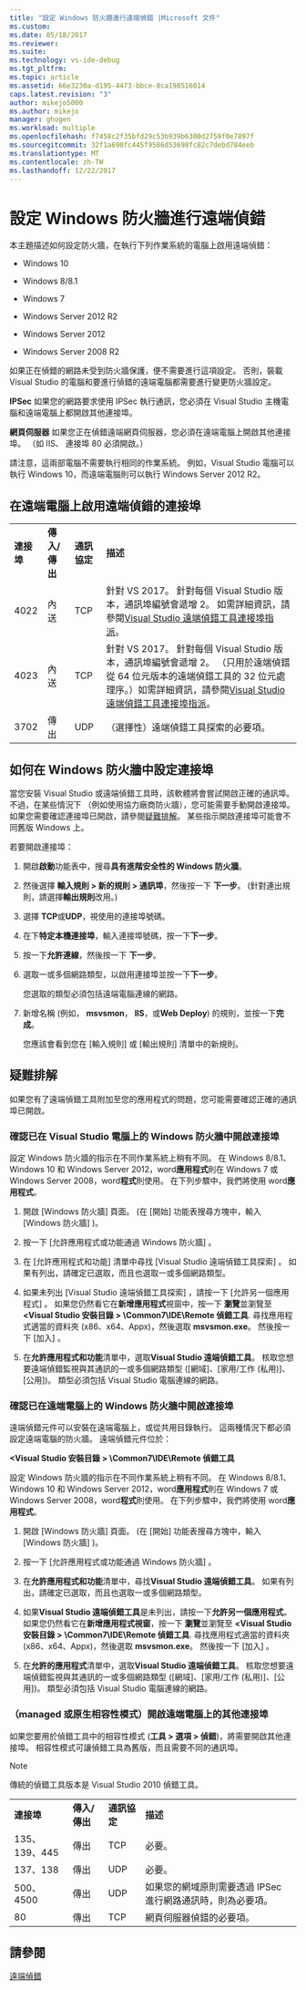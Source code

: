 ```yaml
---
title: "設定 Windows 防火牆進行遠端偵錯 |Microsoft 文件"
ms.custom: 
ms.date: 05/18/2017
ms.reviewer: 
ms.suite: 
ms.technology: vs-ide-debug
ms.tgt_pltfrm: 
ms.topic: article
ms.assetid: 66e3230a-d195-4473-bbce-8ca198516014
caps.latest.revision: "3"
author: mikejo5000
ms.author: mikejo
manager: ghogen
ms.workload: multiple
ms.openlocfilehash: f7458c2f35bfd29c53b939b6300d2759f0e7897f
ms.sourcegitcommit: 32f1a690fc445f9586d53698fc82c7debd784eeb
ms.translationtype: MT
ms.contentlocale: zh-TW
ms.lasthandoff: 12/22/2017
---
```

# <a name="configure-the-windows-firewall-for-remote-debugging"></a>設定 Windows 防火牆進行遠端偵錯
本主題描述如何設定防火牆，在執行下列作業系統的電腦上啟用遠端偵錯：  
  
-   Windows 10  
  
-   Windows 8/8.1  
  
-   Windows 7   
  
-   Windows Server 2012 R2  

-   Windows Server 2012
  
-   Windows Server 2008 R2 
  
 如果正在偵錯的網路未受到防火牆保護，便不需要進行這項設定。 否則，裝載 Visual Studio 的電腦和要進行偵錯的遠端電腦都需要進行變更防火牆設定。  
  
 **IPSec** 如果您的網路要求使用 IPSec 執行通訊，您必須在 Visual Studio 主機電腦和遠端電腦上都開啟其他連接埠。  
  
 **網頁伺服器** 如果您正在偵錯遠端網頁伺服器，您必須在遠端電腦上開啟其他連接埠。 （如 IIS、 連接埠 80 必須開啟。）  
  
 請注意，這兩部電腦不需要執行相同的作業系統。 例如，Visual Studio 電腦可以執行 Windows 10，而遠端電腦則可以執行 Windows Server 2012 R2。      
  
## <a name="ports-on-the-remote-computer-that-enable-remote-debugging"></a>在遠端電腦上啟用遠端偵錯的連接埠  
  
|||||  
|-|-|-|-|  
|**連接埠**|**傳入/傳出**|**通訊協定**|**描述**|   
|4022|內送|TCP|針對 VS 2017。 針對每個 Visual Studio 版本，通訊埠編號會遞增 2。 如需詳細資訊，請參閱[Visual Studio 遠端偵錯工具連接埠指派](../debugger/remote-debugger-port-assignments.md)。|  
|4023|內送|TCP|針對 VS 2017。 針對每個 Visual Studio 版本，通訊埠編號會遞增 2。 （只用於遠端偵錯從 64 位元版本的遠端偵錯工具的 32 位元處理序。）如需詳細資訊，請參閱[Visual Studio 遠端偵錯工具連接埠指派](../debugger/remote-debugger-port-assignments.md)。| 
|3702|傳出|UDP|（選擇性）遠端偵錯工具探索的必要項。|    
  
## <a name="how-to-configure-ports-in-windows-firewall"></a>如何在 Windows 防火牆中設定連接埠  

當您安裝 Visual Studio 或遠端偵錯工具時，該軟體將會嘗試開啟正確的通訊埠。 不過，在某些情況下 （例如使用協力廠商防火牆），您可能需要手動開啟連接埠。 如果您需要確認連接埠已開啟，請參閱[疑難排解](#troubleshooting)。 某些指示開啟連接埠可能會不同舊版 Windows 上。

若要開啟連接埠：
  
1. 開啟**啟動**功能表中，搜尋**具有進階安全性的 Windows 防火牆**。

2. 然後選擇 **輸入規則 > 新的規則 > 通訊埠**，然後按一下 **下一步**。 (針對連出規則，請選擇**輸出規則**改用。)

3. 選擇  **TCP**或**UDP**，視使用的連接埠號碼。

4. 在下**特定本機連接埠**，輸入連接埠號碼，按一下**下一步**。

5. 按一下**允許連線**，然後按一下 **下一步**。

6. 選取一或多個網路類型，以啟用連接埠並按一下**下一步**。

    您選取的類型必須包括遠端電腦連線的網路。
7. 新增名稱 (例如， **msvsmon**， **IIS**，或**Web Deploy**) 的規則，並按一下**完成**。

    您應該會看到您在 [輸入規則] 或 [輸出規則] 清單中的新規則。

## <a name="troubleshooting"></a>疑難排解

如果您有了遠端偵錯工具附加至您的應用程式的問題，您可能需要確認正確的通訊埠已開啟。

### <a name="verify-that-ports-are-open-in-the-windows-firewall-on-the-visual-studio-computer"></a>確認已在 Visual Studio 電腦上的 Windows 防火牆中開啟連接埠  
 設定 Windows 防火牆的指示在不同作業系統上稍有不同。 在 Windows 8/8.1、 Windows 10 和 Windows Server 2012，word**應用程式**則在 Windows 7 或 Windows Server 2008，word**程式**則使用。 在下列步驟中，我們將使用 word**應用程式**。  
  
1.  開啟 [Windows 防火牆] 頁面。 (在 [開始]  功能表搜尋方塊中，輸入 [Windows 防火牆] )。  
  
2.  按一下 [允許應用程式或功能通過 Windows 防火牆] 。  
  
3.  在 [允許應用程式和功能]  清單中尋找 [Visual Studio 遠端偵錯工具探索] 。 如果有列出，請確定已選取，而且也選取一或多個網路類型。  
  
4.  如果未列出 [Visual Studio 遠端偵錯工具探索]  ，請按一下 [允許另一個應用程式] 。 如果您仍然看它在**新增應用程式**視窗中，按一下 **瀏覽**並瀏覽至 **\<Visual Studio 安裝目錄 > \Common7\IDE\Remote 偵錯工具**. 尋找應用程式適當的資料夾 (x86、x64、Appx)，然後選取 **msvsmon.exe**。 然後按一下 [加入] 。  
  
5.  在**允許應用程式和功能**清單中，選取**Visual Studio 遠端偵錯工具**。 核取您想要遠端偵錯監視與其通訊的一或多個網路類型 ([網域]、[家用/工作 (私用)]、[公用])。 類型必須包括 Visual Studio 電腦連線的網路。 

### <a name="verify-that-ports-are-open-in-the-windows-firewall-on-the-remote-computer"></a>確認已在遠端電腦上的 Windows 防火牆中開啟連接埠  
 遠端偵錯元件可以安裝在遠端電腦上，或從共用目錄執行。 這兩種情況下都必須設定遠端電腦的防火牆。 遠端偵錯元件位於：  
  
 **\<Visual Studio 安裝目錄 > \Common7\IDE\Remote 偵錯工具**  
  
 設定 Windows 防火牆的指示在不同作業系統上稍有不同。 在 Windows 8/8.1、 Windows 10 和 Windows Server 2012，word**應用程式**則在 Windows 7 或 Windows Server 2008，word**程式**則使用。 在下列步驟中，我們將使用 word**應用程式**。  
  
1.  開啟 [Windows 防火牆] 頁面。 (在 [開始]  功能表搜尋方塊中，輸入 [Windows 防火牆] )。  
  
2.  按一下 [允許應用程式或功能通過 Windows 防火牆] 。  
  
3.  在**允許應用程式和功能**清單中，尋找**Visual Studio 遠端偵錯工具**。 如果有列出，請確定已選取，而且也選取一或多個網路類型。  
  
4.  如果**Visual Studio 遠端偵錯工具**是未列出，請按一下**允許另一個應用程式**。 如果您仍然看它在**新增應用程式視窗**，按一下 **瀏覽**並瀏覽至 **\<Visual Studio 安裝目錄 > \Common7\IDE\Remote 偵錯工具**. 尋找應用程式適當的資料夾 (x86、x64、Appx)，然後選取 **msvsmon.exe**。 然後按一下 [加入] 。  
  
5.  在**允許的應用程式**清單中，選取**Visual Studio 遠端偵錯工具**。 核取您想要遠端偵錯監視與其通訊的一或多個網路類型 ([網域]、[家用/工作 (私用)]、[公用])。 類型必須包括 Visual Studio 電腦連線的網路。 

### <a name="managed-or-native-compatibility-mode-open-additional-ports-on-the-remote-computer"></a>（managed 或原生相容性模式）開啟遠端電腦上的其他連接埠

如果您要用於偵錯工具中的相容性模式 (**工具 > 選項 > 偵錯**)，將需要開啟其他連接埠。 相容性模式可讓偵錯工具為舊版，而且需要不同的通訊埠。

> [!NOTE]
> 傳統的偵錯工具版本是 Visual Studio 2010 偵錯工具。
  
|||||  
|-|-|-|-|  
|**連接埠**|**傳入/傳出**|**通訊協定**|**描述**|  
|135、139、445|傳出|TCP|必要。|  
|137、138|傳出|UDP|必要。|  
|500、4500|傳出|UDP|如果您的網域原則需要透過 IPSec 進行網路通訊時，則為必要項。|  
|80|傳出|TCP|網頁伺服器偵錯的必要項。|
  
## <a name="see-also"></a>請參閱  
 [遠端偵錯](../debugger/remote-debugging.md)